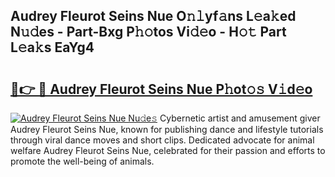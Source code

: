 ## Audrey Fleurot Seins Nue O𝚗𝚕yf𝚊ns L𝚎a𝚔ed N𝚞𝚍es - Part-Bxg P𝚑𝚘tos Vi𝚍𝚎o - H𝚘𝚝 Part L𝚎a𝚔s EaYg4

# <h2><a href="http://kfeb8r8.oniu.top/?m=Audrey+Fleurot+Seins+Nue">🔗👉 🔴 Audrey Fleurot Seins Nue P𝚑ot𝚘𝚜 V𝚒d𝚎o</a></h2>

[![Audrey Fleurot Seins Nue Nu𝚍e𝚜](https://i.imgur.com/0qMVB7G.gif)](http://kfeb8r8.oniu.top/?m=Audrey+Fleurot+Seins+Nue)
Cybernetic artist and amusement giver Audrey Fleurot Seins Nue, known for publishing dance and lifestyle tutorials through viral dance moves and short clips. Dedicated advocate for animal welfare Audrey Fleurot Seins Nue, celebrated for their passion and efforts to promote the well-being of animals.  
